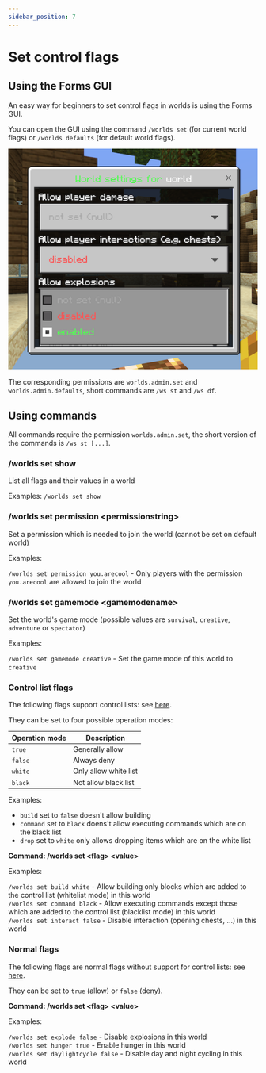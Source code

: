 ```yaml
---
sidebar_position: 7
---
```


# Set control flags

## Using the Forms GUI

An easy way for beginners to set control flags in worlds is using the Forms GUI.

You can open the GUI using the command `/worlds set` (for current world flags) or `/worlds defaults` (for default world flags).

![World control flags Forms GUI](./assets/world-settings-form.png)

The corresponding permissions are `worlds.admin.set` and `worlds.admin.defaults`, short commands are `/ws st` and `/ws df`.

## Using commands

All commands require the permission `worlds.admin.set`, the short version of the commands is `/ws st [...]`.

### /worlds set show

List all flags and their values in a world

Examples: `/worlds set show`

### /worlds set permission &#60;permissionstring&#62;

Set a permission which is needed to join the world (cannot be set on default world)

Examples:

`/worlds set permission you.arecool` - Only players with the permission `you.arecool` are allowed to join the world

### /worlds set gamemode &#60;gamemodename&#62;

Set the world's game mode (possible values are `survival`, `creative`, `adventure` or `spectator`)

Examples:

`/worlds set gamemode creative` - Set the game mode of this world to `creative`

### Control list flags

The following flags support control lists: see [here](./../flags).

They can be set to four possible operation modes:

| Operation mode | Description           |
| -------------- | --------------------- |
| `true`         | Generally allow       |
| `false`        | Always deny           |
| `white`        | Only allow white list |
| `black`        | Not allow black list  |

Examples:

-   `build` set to `false` doesn't allow building
-   `command` set to `black` doens't allow executing commands which are on the black list
-   `drop` set to `white` only allows dropping items which are on the white list

**Command: /worlds set &#60;flag&#62; &#60;value&#62;**

Examples:

`/worlds set build white` - Allow building only blocks which are added to the control list (whitelist mode) in this world  
`/worlds set command black` - Allow executing commands except those which are added to the control list (blacklist mode) in this world  
`/worlds set interact false` - Disable interaction (opening chests, ...) in this world

### Normal flags

The following flags are normal flags without support for control lists: see [here](./../flags).

They can be set to `true` (allow) or `false` (deny).

**Command: /worlds set &#60;flag&#62; &#60;value&#62;**

Examples:

`/worlds set explode false` - Disable explosions in this world  
`/worlds set hunger true` - Enable hunger in this world  
`/worlds set daylightcycle false` - Disable day and night cycling in this world
